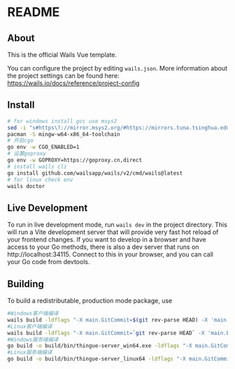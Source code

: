 # README

## About

This is the official Wails Vue template.

You can configure the project by editing `wails.json`. More information about the project settings can be found
here: https://wails.io/docs/reference/project-config

## Install
```bash
# for windows install gcc use msys2
sed -i "s#https\?://mirror.msys2.org/#https://mirrors.tuna.tsinghua.edu.cn/msys2/#g" /etc/pacman.d/mirrorlist*
pacman -S mingw-w64-x86_64-toolchain
# 开启cgo
go env -w CGO_ENABLED=1
# 设置goproxy
go env -w GOPROXY=https://goproxy.cn,direct
# install wails cli
go install github.com/wailsapp/wails/v2/cmd/wails@latest
# for linux check env
wails doctor
```

## Live Development
To run in live development mode, run `wails dev` in the project directory. This will run a Vite development
server that will provide very fast hot reload of your frontend changes. If you want to develop in a browser
and have access to your Go methods, there is also a dev server that runs on http://localhost:34115. Connect
to this in your browser, and you can call your Go code from devtools.

## Building
To build a redistributable, production mode package, use
```bash
#Windows客户端编译
wails build -ldflags "-X main.GitCommit=$(git rev-parse HEAD) -X 'main.BuildDate=$(Get-Date -Format 'yyyy-MM-dd HH:mm:ss')'" -o thingue-launcher_win64 -upx
#Linux客户端编译
wails build -ldflags "-X main.GitCommit=`git rev-parse HEAD` -X 'main.BuildDate=`date "+%Y-%m-%d %H:%M:%S"`'" -o thingue-launcher_linux64 -upx
#Windows服务端编译
go build -o build/bin/thingue-server_win64.exe -ldflags "-X main.GitCommit=$(git rev-parse HEAD) -X 'main.BuildDate=$(Get-Date -Format 'yyyy-MM-dd HH:mm:ss')'" server/main.go
#Linux服务端编译
go build -o build/bin/thingue-server_linux64 -ldflags "-X main.GitCommit=`git rev-parse HEAD` -X 'main.BuildDate=`date "+%Y-%m-%d %H:%M:%S"`'" server/main.go
```

